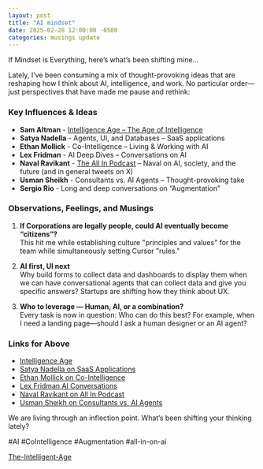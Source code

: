 ```yaml
---
layout: post
title: "AI mindset"
date: 2025-02-28 12:00:00 -0500
categories: musings update
---
```



If Mindset is Everything, here’s what’s been shifting mine...

Lately, I’ve been consuming a mix of thought-provoking ideas that are reshaping how I think about AI, intelligence, and work. No particular order—just perspectives that have made me pause and rethink:

### Key Influences & Ideas
- **Sam Altman** - [Intelligence Age – The Age of Intelligence](https://ia.samaltman.com/)
- **Satya Nadella** - Agents, UI, and Databases – SaaS applications
- **Ethan Mollick** - Co-Intelligence – Living & Working with AI
- **Lex Fridman** - AI Deep Dives – Conversations on AI
- **Naval Ravikant** - [The All In Podcast](https://lnkd.in/eVX_hUYS) – Naval on AI, society, and the future (and in general tweets on X)
- **Usman Sheikh** - Consultants vs. AI Agents – Thought-provoking take
- **Sergio Rio** - Long and deep conversations on “Augmentation”

### Observations, Feelings, and Musings
1. **If Corporations are legally people, could AI eventually become “citizens”?**  
    This hit me while establishing culture "principles and values" for the team while simultaneously setting Cursor "rules."

2. **AI first, UI next**  
    Why build forms to collect data and dashboards to display them when we can have conversational agents that can collect data and give you specific answers? Startups are shifting how they think about UX.

3. **Who to leverage — Human, AI, or a combination?**  
    Every task is now in question: Who can do this best? For example, when I need a landing page—should I ask a human designer or an AI agent?

### Links for Above
- [Intelligence Age](https://ia.samaltman.com/)
- [Satya Nadella on SaaS Applications](https://lnkd.in/eNSDU-WS)
- [Ethan Mollick on Co-Intelligence](https://lnkd.in/eecgcGnf)
- [Lex Fridman AI Conversations](https://lnkd.in/emYfnRHU)
- [Naval Ravikant on All In Podcast](https://lnkd.in/eVX_hUYS)
- [Usman Sheikh on Consultants vs. AI Agents](https://lnkd.in/eESpfvj3)

We are living through an inflection point. What’s been shifting your thinking lately?

#AI #CoIntelligence #Augmentation #all-in-on-ai

[The-Intelligent-Age](https://www.linkedin.com/redir/redirect?url=https%3A%2F%2Fia%2Esamaltman%2Ecom%2F&urlhash=hESn&trk=public_post_feed-article-content)